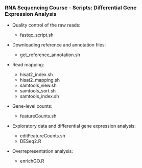 ### RNA Sequencing Course - Scripts: Differential Gene Expression Analysis

* Quality control of the raw reads:
  * fastqc_script.sh
  
* Downloading reference and annotation files:
  * get_reference_annotation.sh
  
* Read mapping:
  * hisat2_index.sh
  * hisat2_mapping.sh
  * samtools_view.sh
  * samtools_sort.sh
  * samtools_index.sh
  
* Gene-level counts:
  * featureCounts.sh
  
* Exploratory data and differential gene expression analysis:
  * editFeatureCounts.sh
  * DESeq2.R
  
* Overrepresentation analysis:
  * enrichGO.R
